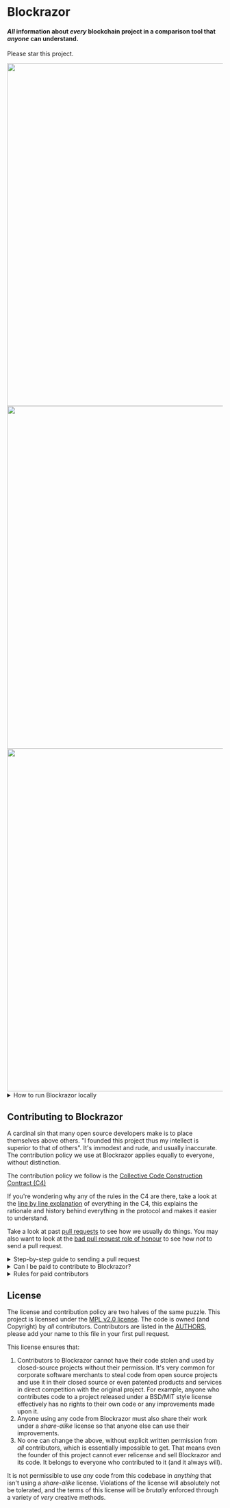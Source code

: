 # Blockrazor
#### _All_ information about _every_ blockchain project in a comparison tool that _anyone_ can understand.

Please star this project.

<img src="https://i.imgur.com/strfbRx.png" width="800px" height="auto">
<img src="https://i.imgur.com/BgiN7VA.png" width="800px" height="auto">       
<img src="https://i.imgur.com/IOSme9w.png" width="800px" height="auto">      

<details>
  <summary>How to run Blockrazor locally</summary>
<p>

#### Install Meteor   
```
curl https://install.meteor.com/ | sh
```

#### Clone repository    
```
git clone https://github.com/Blockrazor/blockrazor.git
```

Note: if you want to edit things and send a pull request you should _fork_ this project on Github first and clone _your_ fork instead of https://github.com/Blockrazor/blockrazor.git.

#### Install Dependencies   
```
meteor npm install
```   

#### Set environment variables for local usage
`export ROOT_URL=http://localhost:3000`    
`export HTTP_FORWARDED_COUNT=0`    

For blockrazor.org production server:   
`export ROOT_URL=https://blockrazor.org`
`export HTTP_FORWARDED_COUNT=1`

#### Run meteor
`meteor`   
(use `meteor --production` to minify everything and simulate production speeds

If Meteor starts but you get a white screen:
```
meteor npm install --save core-js
```

#### Insert the database if running locally (never for production)
While meteor is running, in a new shell from within the Blockrazor directory run:
```
mongorestore -h 127.0.0.1 --port 3001 -d meteor dump/meteor
```   
(You will need [Mongo](https://docs.mongodb.com/manual/installation/) to be installed on your system).

If you already have the database but want to update it to the latest version, do a `meteor reset` before running the above.

#### Mongo errors   
If Mongo exists with status 1:
Quick fix: `export LC_ALL=C`   
Proper fix: something is wrong with your OS locales, good luck.

#### Meteor errors
If you do a `git pull` and Meteor doesn't start, the first thing to do is run `meteor npm install` as there may be package updates.

</p>
</details>    


## Contributing to Blockrazor    
A cardinal sin that many open source developers make is to place themselves above others. "I founded this project thus my intellect is superior to that of others". It's immodest and rude, and usually inaccurate. The contribution policy we use at Blockrazor applies equally to everyone, without distinction.    

The contribution policy we follow is the [Collective Code Construction Contract (C4)](/CONTRIBUTING.MD)    

If you're wondering why any of the rules in the C4 are there, take a look at the [line by line explanation](/DESCRIPTIVE_C4.MD) of everything in the C4, this explains the rationale and history behind everything in the protocol and makes it easier to understand.

Take a look at past [pull requests](https://github.com/Blockrazor/blockrazor/pulls?q=is%3Apr+is%3Aclosed) to see how we usually do things. You may also want to look at the [bad pull request role of honour](https://github.com/Blockrazor/blockrazor/issues?utf8=✓&q=label%3A"Bad+Pull+Request+Role+of+Honour") to see how _not_ to send a pull request.    


<details>
  <summary>Step-by-step guide to sending a pull request</summary>
<p>

0. Read the [contribution protocol](/CONTRIBUTING.MD) and the [line by line explanation](/DESCRIPTIVE_C4.MD) of the protocol.    
1. Fork this github repository under your own github account.    
2. Clone _your_ fork locally on your development machine.   
3. Choose _one_ problem to solve. If you aren't solving a problem that's already in the issue tracker you should describe the problem there (and your idea of the solution) first to see if anyone else has something to say about it (maybe someone is already working on a solution, or maybe you're doing somthing wrong).

**If the issue is in the issue tracker, you should comment on the issue to say you're working on the solution so that other people don't work on the same thing.**    

4. Add the Blockrazor repository as an upstream source and pull any changes:    
```
@: git remote add upstream git://github.com/blockrazor/blockrazor //only needs to be done once
@: git checkout master //just to make sure you're on the correct branch
@: git pull upstream master //this grabs any code that has changed, you want to be working on the latest 'version'
@: git push //update your remote fork with the changes you just pulled from upstream master
```
5. Create a local branch on your machine `git checkout -b branch_name` (it's usually a good idea to call the branch something that describes the problem you are solving). _Never_ develop on the `master` branch, as the `master` branch is exclusively used to accept incoming changes from `upstream:master` and you'll run into problems if you try to use it for anything else.
6. Solve the problem in the absolute most simple and fastest possible way with the smallest number of changes humanly possible. Tell other people what you're doing by putting _very clear and descriptive comments in your code every 2-3 lines_.    
Add your name to the AUTHORS file so that you become a part owner of Blockrazor.    
7. Commit your changes to your own fork:
Before you commit changes, you should check if you are working on the latest version (again). Go to the github website and open _your_ fork of Blockrazor, it should say _This branch is even with Blockrazor:master._    
If **not**, you need to pull the latest changes from the upstream Blockrazor repository and replay your changes on top of the latest version:
```
@: git stash //save your work locally
@: git checkout master
@: git pull upstream master
@: git push
@: git checkout -b branch_name_stash
@: git stash pop //_replay_ your work on the new branch which is now fully up to date with the Blockrazor repository
```

Note: after running `git stash pop` you should run Meteor and look over your code again and check that everything still works as sometimes a file you worked on was changed in the meantime.

Now you can add your changes:   
```
@: git add changed_file.js //repeat for each file you changed
```

And then commit your changes:
```
@: git commit -m 'problem: <50 characters describing the problem //do not close the '', press ENTER two (2) times
>
>solution: short description of how you solved the problem.' //Now you can close the ''. Be sure to mention the issue number if there is one (e.g. #6)    
@: git push //this will send your changes to _your_ fork on Github
```    
8. Go to your fork on Github and select the branch you just worked on. Click "pull request" to send a pull request back to the Blockrazor repository.
9. Send the pull request.   

#### What happens after I send a pull request?    
If your pull request contains a correct patch (read the C4) a maintainer will merge it.    
If you want to work on another problem while you are waiting for it to merge simply repeat the above steps starting at:    
```
@: git checkout master
```

</p>
</details>    

<details>
  <summary>Can I be paid to contribute to Blockrazor?</summary>
<p>

Yes, this is sometimes possible.

Your first step is to _very carefully read and understand everything above_, including the linked files, then start fixing problems and sending pull requests!

If your code is amazing and brilliant but you don't understand the contribution process we cannot consider you for a paid position.

Make sure you follow the project on Github so you get updates.

Contact Blockrazor's BDFL (Benevolent Dictator For Life): gareth.hayes AT gmail.com if you've been contributing code to Blockrazor and want to keep doing it but but you are hungry.

</p>
</details>


<details>
  <summary>Rules for paid contributors</summary>
<p>

1. Engage in discussion about problems even if you aren't working on them yourself. Be helpful to other contributors, many are volunteers who just want to be part of the project. You (should) have a pretty good understanding of the codebase and can probably save others a lot of time.

2. Your code should be _very_ well commented and easy to read. It should be immediately clear what your code is doing. You should be able to look at your code a year later, in the morning before coffee, and immediately know what it's doing. Write code and comments like you are teaching someone else how to do what you're doing.

3. Your pull requests should be a glowing example to others of how to work with the C4. Each one should be a model that others can refer to.

3. In an ideal world, you would be able to work on any issue you want and there would be no need to assign tasks so that our budget is kept under control. This would be possible because you would always work on the the problems that are _really_ worth solving _right now_ to get to some form of MVP. We can't predict the future, there are no plans or roadmaps (these are not compatible with the C4). Blockrazor grows through evolution not intelligent design or central planning. So if something isn't an in-your-face problem right now, it may never be, we could end up going down a totally different road before we get to it. While we want to avoid technical debt, we also don't want to be working on things that will someday maybe become a problem if Blockrazor becomes a thing. Demonstrate that we can trust _your_ own judgement on what you should be working on and what's worth spending time on.
</p>
</details>

## License
The license and contribution policy are two halves of the same puzzle. This project is licensed under the [MPL v2.0 license](LICENSE). The code is owned (and Copyright) by _all_ contributors. Contributors are listed in the [AUTHORS](AUTHORS), please add your name to this file in your first pull request.

This license ensures that:
1. Contributors to Blockrazor cannot have their code stolen and used by closed-source projects without their permission. It's very common for corporate software merchants to steal code from open source projects and use it in their closed source or even patented products and services in direct competition with the original project. For example, anyone who contributes code to a project released under a BSD/MIT style license effectively has no rights to their own code or any improvements made upon it.
2. Anyone using any code from Blockrazor must also share their work under a _share-alike_ license so that anyone else can use their improvements.
3. No one can change the above, without explicit written permission from _all_ contributors, which is essentially impossible to get. That means even the founder of this project cannot ever relicense and sell Blockrazor and its code. It belongs to everyone who contributed to it (and it always will).

It is not permissible to use _any_ code from this codebase in _anything_ that isn't using a _share-alike_ license. Violations of the license will absolutely not be tolerated, and the terms of this license will be _brutally_ enforced through a variety of _very_ creative methods.
